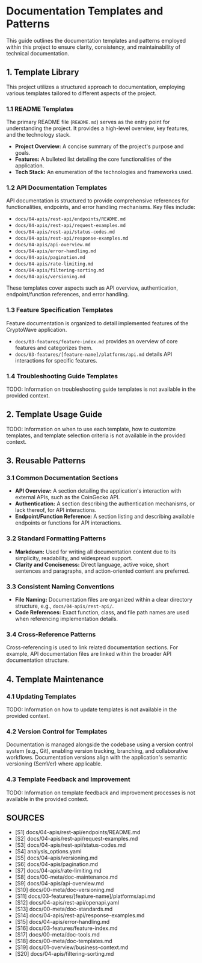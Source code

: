 # Documentation Templates and Patterns

This guide outlines the documentation templates and patterns employed within this project to ensure clarity, consistency, and maintainability of technical documentation.

## 1. Template Library

This project utilizes a structured approach to documentation, employing various templates tailored to different aspects of the project.

### 1.1 README Templates

The primary README file (`README.md`) serves as the entry point for understanding the project. It provides a high-level overview, key features, and the technology stack.

*   **Project Overview:** A concise summary of the project's purpose and goals.
*   **Features:** A bulleted list detailing the core functionalities of the application.
*   **Tech Stack:** An enumeration of the technologies and frameworks used.

### 1.2 API Documentation Templates

API documentation is structured to provide comprehensive references for functionalities, endpoints, and error handling mechanisms. Key files include:

*   `docs/04-apis/rest-api/endpoints/README.md`
*   `docs/04-apis/rest-api/request-examples.md`
*   `docs/04-apis/rest-api/status-codes.md`
*   `docs/04-apis/rest-api/response-examples.md`
*   `docs/04-apis/api-overview.md`
*   `docs/04-apis/error-handling.md`
*   `docs/04-apis/pagination.md`
*   `docs/04-apis/rate-limiting.md`
*   `docs/04-apis/filtering-sorting.md`
*   `docs/04-apis/versioning.md`

These templates cover aspects such as API overview, authentication, endpoint/function references, and error handling.

### 1.3 Feature Specification Templates

Feature documentation is organized to detail implemented features of the CryptoWave application.

*   `docs/03-features/feature-index.md` provides an overview of core features and categorizes them.
*   `docs/03-features/[feature-name]/platforms/api.md` details API interactions for specific features.

### 1.4 Troubleshooting Guide Templates

TODO: Information on troubleshooting guide templates is not available in the provided context.

## 2. Template Usage Guide

TODO: Information on when to use each template, how to customize templates, and template selection criteria is not available in the provided context.

## 3. Reusable Patterns

### 3.1 Common Documentation Sections

*   **API Overview:** A section detailing the application's interaction with external APIs, such as the CoinGecko API.
*   **Authentication:** A section describing the authentication mechanisms, or lack thereof, for API interactions.
*   **Endpoint/Function Reference:** A section listing and describing available endpoints or functions for API interactions.

### 3.2 Standard Formatting Patterns

*   **Markdown:** Used for writing all documentation content due to its simplicity, readability, and widespread support.
*   **Clarity and Conciseness:** Direct language, active voice, short sentences and paragraphs, and action-oriented content are preferred.

### 3.3 Consistent Naming Conventions

*   **File Naming:** Documentation files are organized within a clear directory structure, e.g., `docs/04-apis/rest-api/`.
*   **Code References:** Exact function, class, and file path names are used when referencing implementation details.

### 3.4 Cross-Reference Patterns

Cross-referencing is used to link related documentation sections. For example, API documentation files are linked within the broader API documentation structure.

## 4. Template Maintenance

### 4.1 Updating Templates

TODO: Information on how to update templates is not available in the provided context.

### 4.2 Version Control for Templates

Documentation is managed alongside the codebase using a version control system (e.g., Git), enabling version tracking, branching, and collaborative workflows. Documentation versions align with the application's semantic versioning (SemVer) where applicable.

### 4.3 Template Feedback and Improvement

TODO: Information on template feedback and improvement processes is not available in the provided context.

## SOURCES

- [S1] docs/04-apis/rest-api/endpoints/README.md
- [S2] docs/04-apis/rest-api/request-examples.md
- [S3] docs/04-apis/rest-api/status-codes.md
- [S4] analysis_options.yaml
- [S5] docs/04-apis/versioning.md
- [S6] docs/04-apis/pagination.md
- [S7] docs/04-apis/rate-limiting.md
- [S8] docs/00-meta/doc-maintenance.md
- [S9] docs/04-apis/api-overview.md
- [S10] docs/00-meta/doc-versioning.md
- [S11] docs/03-features/[feature-name]/platforms/api.md
- [S12] docs/04-apis/rest-api/openapi.yaml
- [S13] docs/00-meta/doc-standards.md
- [S14] docs/04-apis/rest-api/response-examples.md
- [S15] docs/04-apis/error-handling.md
- [S16] docs/03-features/feature-index.md
- [S17] docs/00-meta/doc-tools.md
- [S18] docs/00-meta/doc-templates.md
- [S19] docs/01-overview/business-context.md
- [S20] docs/04-apis/filtering-sorting.md
